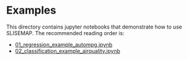 # Examples

This directory contains jupyter notebooks that demonstrate how to use SLISEMAP.
The recommended reading order is:

- [01_regression_example_autompg.ipynb](https://github.com/edahelsinki/slisemap/blob/main/examples/01_regression_example_autompg.ipynb)
- [02_classification_example_airquality.ipynb](https://github.com/edahelsinki/slisemap/blob/main/examples/02_classification_example_airquality.ipynb)
